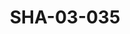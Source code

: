 ---
pid: SHA-03-035
title: SHA-03-035
language: en
original_label: 
rights: Sharhabil Ahmed
location_of_original: Sharhabil Ahmed
photographer_or_studio: Thermeles Deste
scanned_from: photograph 18 by 23.8
_date: '1962'
location: Ethiopia, Addis Ababa
description: Sharhabil Ahmed band with 'Ali Nur al Jalil Sharhabil Ahmed Abdel Latif
  Khidir Tayuba Hassan Saroji
additional_notes: 
permission_display: 'yes'
on_server: 'no'
on_website: 'no'
permalink: /photopages/en/SHA-03-035
layout: photo-page
---